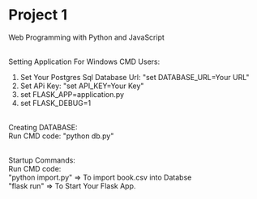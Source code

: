 # Project 1

Web Programming with Python and JavaScript <br><br>


Setting Application For Windows CMD Users: <br>
1. Set Your Postgres Sql Database Url:  "set DATABASE_URL=Your URL" <br>
2. Set APi Key: "set API_KEY=Your Key" <br>
3. set FLASK_APP=application.py <br> 
4. set FLASK_DEBUG=1 <br><br>

Creating DATABASE:<br>
Run CMD code: "python db.py" <br><br>

Startup Commands: <br>
Run CMD code: <br>
"python import.py" => To import book.csv into Databse <br>
"flask run"  =>  To Start Your Flask App.

